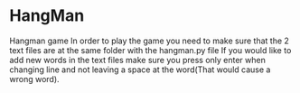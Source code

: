 # HangMan
Hangman game
In order to play the game you need to make sure that the 2 text files are at the same folder with the hangman.py file 
If you would like to add new words in the text files make sure you press only enter when changing line and not leaving a space at the word(That would cause a wrong word).
